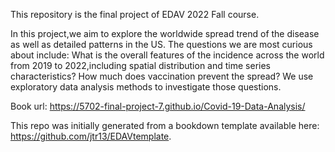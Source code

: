This repository is the final project of EDAV 2022 Fall course.

In this project,we aim to explore the worldwide spread trend of the disease as well as detailed patterns in the US. The questions we are most curious about include: What is the overall features of the incidence across the world from 2019 to 2022,including spatial distribution and time series characteristics? How much does vaccination prevent the spread? We use exploratory data analysis methods to investigate those questions.

Book url: https://5702-final-project-7.github.io/Covid-19-Data-Analysis/

This repo was initially generated from a bookdown template available here: https://github.com/jtr13/EDAVtemplate.

